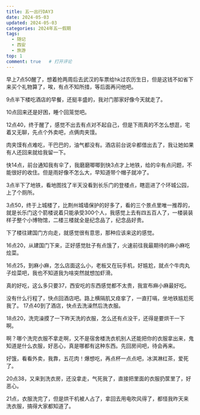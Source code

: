 ```yaml
---
title: 五一出行DAY3
date: 2024-05-03
updated: 2024-05-03
categories: 2024年五一假期
tags:
  - 随记
  - 西安
  - 旅游
top: 1
comment: true	# 打开评论
---
```

早上7点50醒了，想着抢两周后去武汉的车票给hk过农历生日，但是这钱不如省下来买个礼物算了，唉，有点不知所措，等后面再问他吧。

9点半下楼吃酒店的早餐，还挺丰盛的，我对门那家好像今天就走了。

10点回来还是好困，睡个回笼觉吧。

12点40，终于醒了，感觉不出去有点对不起自己，但是下雨真的不怎么想逛，宅着又无聊，先点个外卖吧，点俩肉夹馍。

肉夹馍有点难吃，干巴巴的，油气都没有。酒店前台说伞都借出去了，我让她如果有人还回来就给我留一下。

快14点，前台通知我有伞了，我磨磨唧唧到快3点才上地铁，给的伞有点问题，不能很好的收住。但是雨好像不怎么大，早知道带个帽子就冲了。

3点半下了地铁，看地图找了半天没看到长乐门的登楼点，瞎逛进了个环城公园，上了个厕所。

3点50，终于上城楼了，比荆州城墙保护的好多了，看的三个景点里唯一推荐的，就是长乐门这个箭楼说着只能承受300个人，我感觉上去有四五百人了，一楼装装样子整个小博物馆，二楼三楼就全是纪念品了，纪念品好贵。

下了楼往建国门方向走，就感觉很有意思，那种应该来这的感觉。

16点20，从建国门下来，正好感觉肚子有点饿了，火速前往我最期待的麻小麻吃烩菜。

16点25，到麻小麻，怎么店面这么小，老板又在玩手机，好尴尬，就点个牛肉丸子烩菜吧，我也不知道我为啥突然就想加虾滑。

真的好吃，这么多只要37，西安吃的东西感觉都不太贵，我宣布麻小麻最好吃。

没有什么行程了，快点回酒店吧。路上横隔肌又痉挛了，一直打嗝，坐地铁尴尬死我了。
17点40到了酒店，快点去洗澡然后洗衣服。

18点20，洗完澡摸了一下昨天洗的衣服，怎么还有点没干，还得是要烘干一下啊。

啊？哪个洗完衣服不拿走啊，又不是宿舍楼洗衣机别人还能把你的衣服拿出来，鬼知道是什么衣服，好恶心，真是哪都有这种东西。先回房间吧，待会再来。

好饿，看看外卖，我靠，五花肉！爆想吃，再点杯一点点吧，冰淇淋红茶，爱死了。

20点38，又来到洗衣房，还没拿走，气死我了，直接把里面的衣服扔筐里了，好恶心。

21点，衣服洗完了，但是烘干机被人占了，拿回去用电吹风得了，都怪我昨天来洗衣服，搞得大家都知道了。